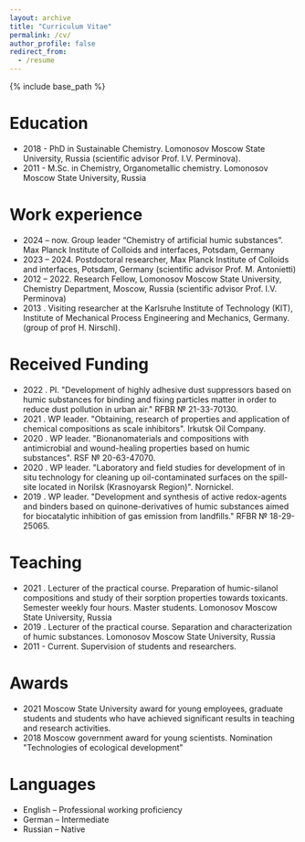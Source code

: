 ```yaml
---
layout: archive
title: "Curriculum Vitae"
permalink: /cv/
author_profile: false
redirect_from:
  - /resume
---
```


{% include base_path %}

Education
======
* 2018 - PhD in Sustainable Chemistry. Lomonosov Moscow State University, Russia (scientific advisor Prof. I.V. Perminova).
* 2011 - M.Sc. in Chemistry, Organometallic chemistry. Lomonosov Moscow State University, Russia

Work experience
======
* 2024 – now.	Group leader “Chemistry of artificial humic substances”. Max Planck Institute of Colloids and interfaces, Potsdam, Germany
* 2023 – 2024. Postdoctoral researcher, Max Planck Institute of Colloids and interfaces, Potsdam, Germany (scientific advisor Prof. M. Antonietti)
* 2012 – 2022. Research Fellow, Lomonosov Moscow State University, Chemistry Department, Moscow, Russia (scientific advisor Prof. I.V. Perminova)
* 2013 . Visiting researcher at the Karlsruhe Institute of Technology (KIT), Institute of Mechanical Process Engineering and Mechanics, Germany. (group of prof H. Nirschl).

Received Funding
======
* 2022 . PI. "Development of highly adhesive dust suppressors based on humic substances for binding and fixing particles matter in order to reduce dust pollution in urban air." RFBR № 21-33-70130.
* 2021 . WP leader. "Obtaining, research of properties and application of chemical compositions as scale inhibitors". Irkutsk Oil Company.
* 2020 . WP leader. "Bionanomaterials and compositions with antimicrobial and wound-healing properties based on humic substances". RSF № 20-63-47070.
* 2020 . WP leader. "Laboratory and field studies for development of in situ technology for cleaning up oil-contaminated surfaces on the spill-site located in Norilsk (Krasnoyarsk Region)". Nornickel.
* 2019 . WP leader. "Development and synthesis of active redox-agents and binders based on quinone-derivatives of humic substances aimed for biocatalytic inhibition of gas emission from landfills." RFBR № 18-29-25065.

Teaching
======
* 2021 . Lecturer of the practical course. Preparation of humic-silanol compositions and study of their sorption properties towards toxicants. Semester weekly four hours. Master students. Lomonosov Moscow State University, Russia
* 2019 . Lecturer of the practical course. Separation and characterization of humic substances. Lomonosov Moscow State University, Russia
* 2011 - Current.	Supervision of students and researchers.

Awards
======
* 2021	Moscow State University award for young employees, graduate students and students who have achieved significant results in teaching and research activities.
* 2018	Moscow government award for young scientists. Nomination "Technologies of ecological development" 

Languages
======
* English – Professional working proficiency
* German – Intermediate
* Russian – Native
